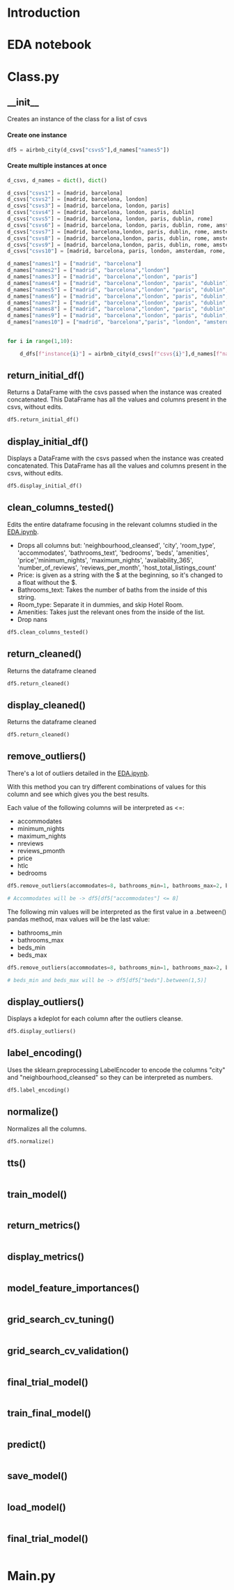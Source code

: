 # Introduction



# EDA notebook

# Class.py

## \_\_init\_\_

Creates an instance of the class for a list of csvs

#### Create one instance

```python
df5 = airbnb_city(d_csvs["csvs5"],d_names["names5"])
```

#### Create multiple instances at once

```python
d_csvs, d_names = dict(), dict()

d_csvs["csvs1"] = [madrid, barcelona]
d_csvs["csvs2"] = [madrid, barcelona, london]
d_csvs["csvs3"] = [madrid, barcelona, london, paris]
d_csvs["csvs4"] = [madrid, barcelona, london, paris, dublin]
d_csvs["csvs5"] = [madrid, barcelona, london, paris, dublin, rome]
d_csvs["csvs6"] = [madrid, barcelona, london, paris, dublin, rome, amsterdam]
d_csvs["csvs7"] = [madrid, barcelona,london, paris, dublin, rome, amsterdam, athens]
d_csvs["csvs8"] = [madrid, barcelona,london, paris, dublin, rome, amsterdam, athens, oslo]
d_csvs["csvs9"] = [madrid, barcelona,london, paris, dublin, rome, amsterdam, athens, oslo, geneva]
d_csvs["csvs10"] = [madrid, barcelona, paris, london, amsterdam, rome, dublin, geneva, athens, oslo]

d_names["names1"] = ["madrid", "barcelona"]
d_names["names2"] = ["madrid", "barcelona","london"]
d_names["names3"] = ["madrid", "barcelona","london", "paris"]
d_names["names4"] = ["madrid", "barcelona","london", "paris", "dublin"]
d_names["names5"] = ["madrid", "barcelona","london", "paris", "dublin", "rome"]
d_names["names6"] = ["madrid", "barcelona","london", "paris", "dublin", "rome", "amsterdam"]
d_names["names7"] = ["madrid", "barcelona","london", "paris", "dublin", "rome", "amsterdam", "athens"]
d_names["names8"] = ["madrid", "barcelona","london", "paris", "dublin", "rome", "amsterdam", "athens", "oslo"]
d_names["names9"] = ["madrid", "barcelona","london", "paris", "dublin", "rome", "amsterdam", "athens", "oslo", "geneva"]
d_names["names10"] = ["madrid", "barcelona","paris", "london", "amsterdam", "rome","dublin","geneva","athens","oslo"]
    

for i in range(1,10):

    d_dfs[f"instance{i}"] = airbnb_city(d_csvs[f"csvs{i}"],d_names[f"names{i}"])

```

## return_initial_df()

Returns a DataFrame with the csvs passed when the instance was created concatenated. This DataFrame has all the values and columns present in the csvs, without edits.

```python
df5.return_initial_df()
```

## display_initial_df()

Displays a DataFrame with the csvs passed when the instance was created concatenated. This DataFrame has all the values and columns present in the csvs, without edits.

```python
df5.display_initial_df()
```

## clean_columns_tested()

Edits the entire dataframe focusing in the relevant columns studied in the [EDA.ipynb]().

- Drops all columns but: 'neighbourhood_cleansed', 'city', 'room_type', 'accommodates', 'bathrooms_text', 'bedrooms', 'beds', 'amenities', 'price','minimum_nights', 'maximum_nights', 'availability_365', 'number_of_reviews', 'reviews_per_month', 'host_total_listings_count'
- Price: is given as a string with the $ at the beginning, so it's changed to a float without the $.
- Bathrooms_text: Takes the number of baths from the inside of this string.
- Room_type: Separate it in dummies, and skip Hotel Room.
- Amenities: Takes just the relevant ones from the inside of the list.
- Drop nans

```python
df5.clean_columns_tested()
```

## return_cleaned()

Returns the dataframe cleaned

```python
df5.return_cleaned()
```

## display_cleaned()

Returns the dataframe cleaned

```python
df5.return_cleaned()
```

## remove_outliers()

There's a lot of outliers detailed in the [EDA.ipynb]().

With this method you can try different combinations of values for this column and see which gives you the best results.

Each value of the following columns will be interpreted as <=:

- accommodates
- minimum_nights
- maximum_nights
- nreviews
- reviews_pmonth
- price
- htlc
- bedrooms

```python
df5.remove_outliers(accommodates=8, bathrooms_min=1, bathrooms_max=2, bedrooms=4, beds_min=1, beds_max=5, minimum_nights=30, maximum_nights=500000, nreviews=300, reviews_pmonth=8, price=400, htlc=500000)

# Accommodates will be -> df5[df5["accommodates"] <= 8]
```

The following min values will be interpreted as the first value in a .between() pandas method, max values will be the last value:

- bathrooms_min
- bathrooms_max
- beds_min
- beds_max

```python
df5.remove_outliers(accommodates=8, bathrooms_min=1, bathrooms_max=2, bedrooms=4, beds_min=1, beds_max=5, minimum_nights=30, maximum_nights=500000, nreviews=300, reviews_pmonth=8, price=400, htlc=500000)

# beds_min and beds_max will be -> df5[df5["beds"].between(1,5)]
```

## display_outliers()

Displays a kdeplot for each column after the outliers cleanse.

```python
df5.display_outliers()
```

## label_encoding()

Uses the sklearn.preprocessing LabelEncoder to encode the columns "city" and "neighbourhood_cleansed" so they can be interpreted as numbers.

```python
df5.label_encoding()
```

## normalize()

Normalizes all the columns.

```python
df5.normalize()
```

## tts()

```python

```

## train_model()

```python


```

## return_metrics()

```python


```

## display_metrics()

```python


```

## model_feature_importances()

```python


```

## grid_search_cv_tuning()

```python


```

## grid_search_cv_validation()

```python


```

## final_trial_model()

```python


```

## train_final_model()

```python


```

## predict()

```python


```

## save_model()

```python


```

## load_model()

```python


```

## final_trial_model()

```python


```


# Main.py



